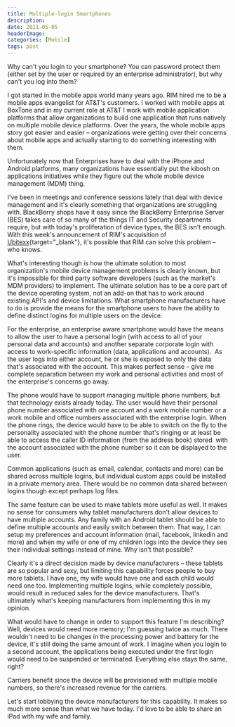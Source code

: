 ```yaml
---
title: Multiple-login Smartphones
description: 
date: 2011-05-05
headerImage: 
categories: [Mobile]
tags: post
---
```


Why can't you login to your smartphone? You can password protect them (either set by the user or required by an enterprise administrator), but why can't you log into them?

I got started in the mobile apps world many years ago. RIM hired me to be a mobile apps evangelist for AT&T's customers. I worked with mobile apps at BoxTone and in my current role at AT&T I work with mobile application platforms that allow organizations to build one application that runs natively on multiple mobile device platforms. Over the years, the whole mobile apps story got easier and easier – organizations were getting over their concerns about mobile apps and actually starting to do something interesting with them.

Unfortunately now that Enterprises have to deal with the iPhone and Android platforms, many organizations have essentially put the kibosh on applications initiatives while they figure out the whole mobile device management (MDM) thing.

I've been in meetings and conference sessions lately that deal with device management and it's clearly something that organizations are struggling with. BlackBerry shops have it easy since the BlackBerry Enterprise Server (BES) takes care of so many of the things IT and Security departments require, but with today's proliferation of device types, the BES isn't enough. With this week's announcement of RIM's acquisition of [Ubitexx](https://www.ubitexx.com){target="_blank"}, it's possible that RIM can solve this problem – who knows.

What's interesting though is how the ultimate solution to most organization's mobile device management problems is clearly known, but it's impossible for third party software developers (such as the market's MDM providers) to implement. The ultimate solution has to be a core part of the device operating system, not an add-on that has to work around existing API's and device limitations. What smartphone manufacturers have to do is provide the means for the smartphone users to have the ability to define distinct logins for multiple users on the device.

For the enterprise, an enterprise aware smartphone would have the means to allow the user to have a personal login (with access to all of your personal data and accounts) and another separate corporate login with access to work-specific information (data, applications and accounts).  As the user logs into either account, he or she is exposed to only the data that's associated with the account. This makes perfect sense – give me complete separation between my work and personal activities and most of the enterprise's concerns go away.

The phone would have to support managing multiple phone numbers, but that technology exists already today. The user would have their personal phone number associated with one account and a work mobile number or a work mobile and office numbers associated with the enterprise login. When the phone rings, the device would have to be able to switch on the fly to the personality associated with the phone number that's ringing or at least be able to access the caller ID information (from the address book) stored  with the account associated with the phone number so it can be displayed to the user.

Common applications (such as email, calendar, contacts and more) can be shared across multiple logins, but individual custom apps could be installed in a private memory area. There would be no common data shared between logins though except perhaps log files.

The same feature can be used to make tablets more useful as well. It makes no sense for consumers why tablet manufacturers don't allow devices to have multiple accounts. Any family with an Android tablet should be able to define multiple accounts and easily switch between them. That way, I can setup my preferences and account information (mail, facebook, linkedin and more) and when my wife or one of my children logs into the device they see their individual settings instead of mine. Why isn't that possible?

Clearly it's a direct decision made by device manufacturers – these tablets are so popular and sexy, but limiting this capability forces people to buy more tablets. I have one, my wife would have one and each child would need one too. Implementing multiple logins, while completely possible, would result in reduced sales for the device manufacturers. That's ultimately what's keeping manufacturers from implementing this in my opinion.

What would have to change in order to support this feature I'm describing? Well, devices would need more memory; I'm guessing twice as much. There wouldn't need to be changes in the processing power and battery for the device, it's still doing the same amount of work. I imagine when you login to a second account, the applications being executed under the first login would need to be suspended or terminated. Everything else stays the same, right?

Carriers benefit since the device will be provisioned with multiple mobile numbers, so there's increased revenue for the carriers.

Let's start lobbying the device manufacturers for this capability. It makes so much more sense than what we have today. I'd love to be able to share an iPad with my wife and family.
